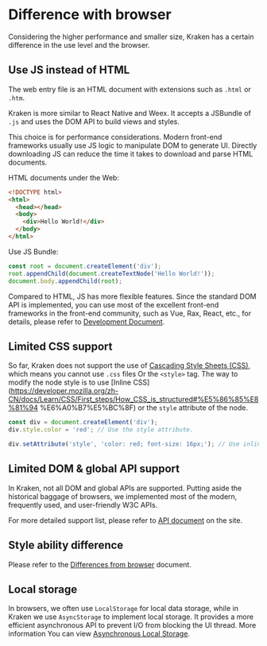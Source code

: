 # Difference with browser

Considering the higher performance and smaller size, Kraken has a certain difference in the use level and the browser.

## Use JS instead of HTML

The web entry file is an HTML document with extensions such as `.html` or `.htm`.

Kraken is more similar to React Native and Weex. It accepts a JSBundle of `.js` and uses the DOM API to build views and styles.

This choice is for performance considerations. Modern front-end frameworks usually use JS logic to manipulate DOM to generate UI. Directly downloading JS can reduce the time it takes to download and parse HTML documents.

HTML documents under the Web:

```html
<!DOCTYPE html>
<html>
  <head></head>
  <body>
    <div>Hello World!</div>
  </body>
</html>
```

Use JS Bundle:

```js
const root = document.createElement('div');
root.appendChild(document.createTextNode('Hello World!'));
document.body.appendChild(root);
```

Compared to HTML, JS has more flexible features. Since the standard DOM API is implemented, you can use most of the excellent front-end frameworks in the front-end community, such as Vue, Rax, React, etc., for details, please refer to [Development Document](/guide).

## Limited CSS support

So far, Kraken does not support the use of [Cascading Style Sheets (CSS)](https://developer.mozilla.org/zh-CN/docs/Web/CSS), which means you cannot use `.css` files Or the `<style>` tag. The way to modify the node style is to use [Inline CSS](https://developer.mozilla.org/zh-CN/docs/Learn/CSS/First_steps/How_CSS_is_structured#%E5%86%85%E8%81%94 %E6%A0%B7%E5%BC%8F) or the `style` attribute of the node.

```js
const div = document.createElement('div');
div.style.color = 'red'; // Use the style attribute.

div.setAttribute('style', 'color: red; font-size: 16px;'); // Use inline CSS Text.
```

## Limited DOM & global API support

In Kraken, not all DOM and global APIs are supported. Putting aside the historical baggage of browsers, we implemented most of the modern, frequently used, and user-friendly W3C APIs.

For more detailed support list, please refer to [API document](/api/tags) on the site.

## Style ability difference

Please refer to the [Differences from browser](/api/styles/difference) document.

## Local storage

In browsers, we often use `LocalStorage` for local data storage, while in Kraken we use `AsyncStorage` to implement local storage. It provides a more efficient asynchronous API to prevent I/O from blocking the UI thread. More information You can view [Asynchronous Local Storage](/api/enhancement/storage).
